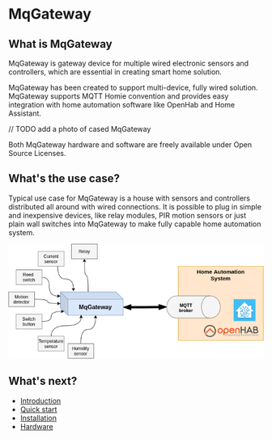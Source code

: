 MqGateway
=========

## What is MqGateway
MqGateway is gateway device for multiple wired electronic sensors and controllers, which are essential in creating smart home solution.

MqGateway has been created to support multi-device, fully wired solution. MqGateway supports MQTT Homie convention and provides easy integration with home automation software like OpenHab and Home Assistant.

// TODO add a photo of cased MqGateway

Both MqGateway hardware and software are freely available under Open Source Licenses.

## What's the use case?

Typical use case for MqGateway is a house with sensors and controllers distributed all around with wired connections. It is possible to plug in simple and inexpensive devices, like relay modules, PIR motion sensors or just plain wall switches into MqGateway to make fully capable home automation system.

![MqGateway diagram](user-guide/images/mqgateway-diagram.png)

## What's next?

- [Introduction](user-guide/introduction.md)
- [Quick start](user-guide/quick-start.md)
- [Installation](user-guide/installation.md)
- [Hardware](hardware/board-layout.md)
